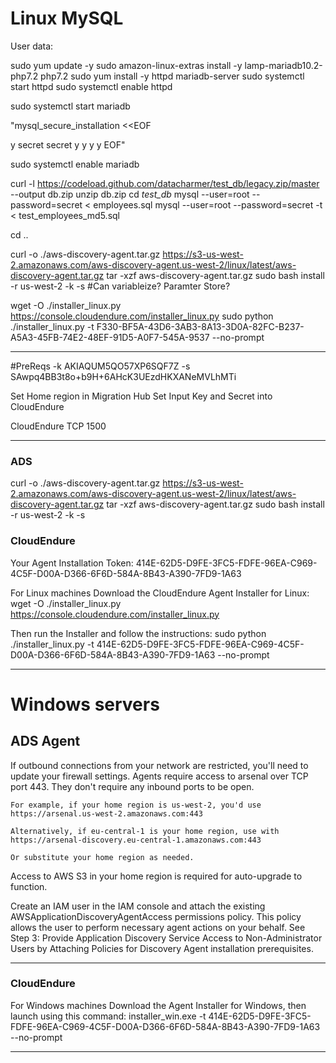 
# Linux MySQL

User data:

sudo yum update -y
sudo amazon-linux-extras install -y lamp-mariadb10.2-php7.2 php7.2
sudo yum install -y httpd mariadb-server
sudo systemctl start httpd
sudo systemctl enable httpd

sudo systemctl start mariadb

"mysql_secure_installation <<EOF

y
secret
secret
y
y
y
y
EOF"

sudo systemctl enable mariadb

curl -l https://codeload.github.com/datacharmer/test_db/legacy.zip/master --output db.zip
unzip db.zip
cd *test_db*
mysql --user=root --password=secret < employees.sql
mysql --user=root --password=secret -t < test_employees_md5.sql

cd ..

curl -o ./aws-discovery-agent.tar.gz https://s3-us-west-2.amazonaws.com/aws-discovery-agent.us-west-2/linux/latest/aws-discovery-agent.tar.gz
tar -xzf aws-discovery-agent.tar.gz
sudo bash install -r us-west-2 -k <AWS key ID> -s <AWS key secret> #Can variableize? Paramter Store?

wget -O ./installer_linux.py https://console.cloudendure.com/installer_linux.py
sudo python ./installer_linux.py -t F330-BF5A-43D6-3AB3-8A13-3D0A-82FC-B237-A5A3-45FB-74E2-48EF-91D5-A0F7-545A-9537 --no-prompt

***

#PreReqs
-k AKIAQUM5QO57XP6SQF7Z -s SAwpq4BB3t8o+b9H+6AHcK3UEzdHKXANeMVLhMTi

Set Home region in Migration Hub
Set
Input Key and Secret into CloudEndure


CloudEndure
TCP
1500

***


### ADS
curl -o ./aws-discovery-agent.tar.gz https://s3-us-west-2.amazonaws.com/aws-discovery-agent.us-west-2/linux/latest/aws-discovery-agent.tar.gz
tar -xzf aws-discovery-agent.tar.gz
sudo bash install -r us-west-2 -k <AWS key ID> -s <AWS key secret>

### CloudEndure
Your Agent Installation Token:
414E-62D5-D9FE-3FC5-FDFE-96EA-C969-4C5F-D00A-D366-6F6D-584A-8B43-A390-7FD9-1A63

For Linux machines
Download the CloudEndure Agent Installer for Linux:
wget -O ./installer_linux.py https://console.cloudendure.com/installer_linux.py

Then run the Installer and follow the instructions:
sudo python ./installer_linux.py -t 414E-62D5-D9FE-3FC5-FDFE-96EA-C969-4C5F-D00A-D366-6F6D-584A-8B43-A390-7FD9-1A63 --no-prompt



***


# Windows servers


## ADS Agent

If outbound connections from your network are restricted, you'll need to update your firewall settings. Agents require access to arsenal over TCP port 443. They don't require any inbound ports to be open.

    For example, if your home region is us-west-2, you'd use https://arsenal.us-west-2.amazonaws.com:443

    Alternatively, if eu-central-1 is your home region, use with https://arsenal-discovery.eu-central-1.amazonaws.com:443

    Or substitute your home region as needed.

Access to AWS S3 in your home region is required for auto-upgrade to function.

Create an IAM user in the IAM console and attach the existing AWSApplicationDiscoveryAgentAccess permissions policy. This policy allows the user to perform necessary agent actions on your behalf. See Step 3: Provide Application Discovery Service Access to Non-Administrator Users by Attaching Policies for Discovery Agent installation prerequisites.

***

### CloudEndure

For Windows machines
Download the Agent Installer for Windows, then launch using this command:
installer_win.exe -t 414E-62D5-D9FE-3FC5-FDFE-96EA-C969-4C5F-D00A-D366-6F6D-584A-8B43-A390-7FD9-1A63 --no-prompt

***
